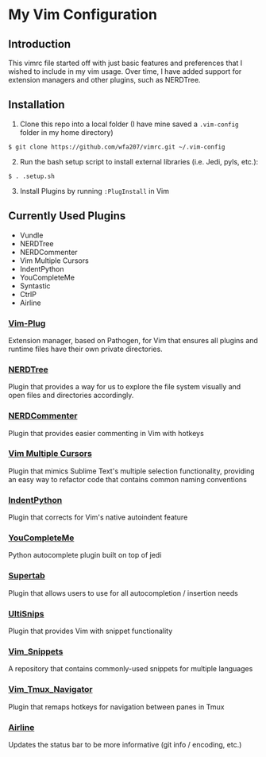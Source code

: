 # My Vim Configuration

## Introduction

This vimrc file started off with just basic features and preferences that I wished to include in my vim usage. Over time, I have added support for extension managers and other plugins, such as NERDTree.

## Installation

1) Clone this repo into a local folder (I have mine saved a `.vim-config` folder in my home directory)

`$ git clone https://github.com/wfa207/vimrc.git ~/.vim-config`

2) Run the bash setup script to install external libraries (i.e. Jedi, pyls, etc.):

`$ . .setup.sh`

3) Install Plugins by running `:PlugInstall` in Vim

## Currently Used Plugins
- Vundle
- NERDTree
- NERDCommenter
- Vim Multiple Cursors
- IndentPython
- YouCompleteMe
- Syntastic
- CtrlP
- Airline

### [Vim-Plug](https://github.com/junegunn/vim-plug)

Extension manager, based on Pathogen, for Vim that ensures all plugins and runtime files have their own private directories.

### [NERDTree](https://github.com/scrooloose/nerdtree)

Plugin that provides a way for us to explore the file system visually and open files and directories accordingly.

### [NERDCommenter](https://github.com/scrooloose/nerdcommenter)

Plugin that provides easier commenting in Vim with hotkeys

### [Vim Multiple Cursors](https://github.com/terryma/vim-multiple-cursors)

Plugin that mimics Sublime Text's multiple selection functionality, providing an easy way to refactor code that contains common naming conventions

### [IndentPython](https://github.com/vim-scripts/indentpython.vim)

Plugin that corrects for Vim's native autoindent feature

### [YouCompleteMe](https://github.com/Valloric/YouCompleteMe)

Python autocomplete plugin built on top of jedi

### [Supertab](https://github.com/ervandew/supertab)

Plugin that allows users to use <Tab> for all autocompletion / insertion needs

### [UltiSnips](https://github.com/SirVer/ultisnips)

Plugin that provides Vim with snippet functionality

### [Vim_Snippets](https://github.com/honza/vim-snippets)

A repository that contains commonly-used snippets for multiple languages

### [Vim_Tmux_Navigator](https://github.com/christoomey/vim-tmux-navigator)

Plugin that remaps hotkeys for navigation between panes in Tmux

### [Airline](https://github.com/vim-airline/vim-airline)

Updates the status bar to be more informative (git info / encoding, etc.)
